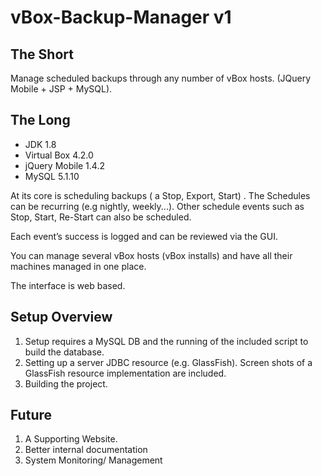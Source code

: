 ﻿vBox-Backup-Manager v1
===================

<h2>The Short</h2>

<p>Manage scheduled backups through any number of vBox hosts. (JQuery Mobile + JSP + MySQL).</p>


<h2>The Long</h2>

<ul>
<li>JDK 1.8</li>
<li>Virtual Box 4.2.0</li>
<li>jQuery Mobile 1.4.2</li>
<li>MySQL 5.1.10</li>
</ul>

<p>At its core is scheduling backups ( a Stop, Export, Start) . The Schedules can be recurring (e.g nightly, weekly...). Other schedule events such as Stop, Start, Re-Start can also be scheduled.</p>

<p>Each event’s success is logged and can be reviewed via the GUI.</p>

<p>You can manage several vBox hosts (vBox installs) and have all their machines managed in one place.</p>

<p>The interface is web based.</p>

<h2>Setup Overview</h2>
<ol>
<li>Setup requires a MySQL DB and the running of the included script to build the database.</li>
<li>Setting up a server JDBC resource (e.g. GlassFish). Screen shots of a GlassFish resource implementation are included.</li>
<li>Building the project.</li>
</ol>

<h2>Future</h2>
<ol>
<li>A Supporting Website.</li>
<li>Better internal documentation</li>
<li>System Monitoring/ Management</li>
</ol>

